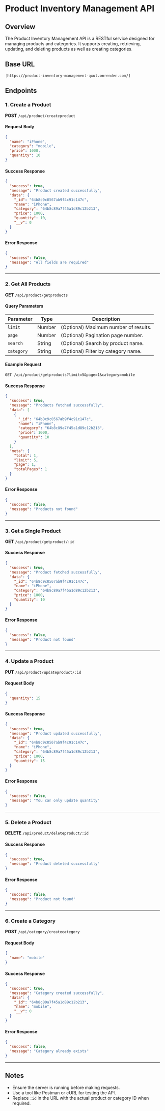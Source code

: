 # Product Inventory Management API

## Overview
The Product Inventory Management API is a RESTful service designed for managing products and categories. It supports creating, retrieving, updating, and deleting products as well as creating categories.

## Base URL
```
[https://product-inventory-management-qxul.onrender.com/]
```

## Endpoints

### 1. **Create a Product**
**POST** `/api/product/createproduct`

#### Request Body
```json
{
  "name": "iPhone",
  "category": "mobile",
  "price": 1000,
  "quantity": 10
}
```

#### Success Response
```json
{
  "success": true,
  "message": "Product created successfully",
  "data": {
    "_id": "64b8c9c0567ab9f4c91c147c",
    "name": "iPhone",
    "category": "64b8c89a7f45a1d89c12b213",
    "price": 1000,
    "quantity": 10,
    "__v": 0
  }
}
```

#### Error Response
```json
{
  "success": false,
  "message": "All fields are required"
}
```

---

### 2. **Get All Products**
**GET** `/api/product/getproducts`

#### Query Parameters
| Parameter  | Type   | Description                            |
|------------|--------|----------------------------------------|
| `limit`    | Number | (Optional) Maximum number of results. |
| `page`     | Number | (Optional) Pagination page number.    |
| `search`   | String | (Optional) Search by product name.    |
| `category` | String | (Optional) Filter by category name.   |

#### Example Request
```
GET /api/product/getproducts?limit=5&page=1&category=mobile
```

#### Success Response
```json
{
  "success": true,
  "message": "Products fetched successfully",
  "data": [
    {
      "_id": "64b8c9c0567ab9f4c91c147c",
      "name": "iPhone",
      "category": "64b8c89a7f45a1d89c12b213",
      "price": 1000,
      "quantity": 10
    }
  ],
  "meta": {
    "total": 1,
    "limit": 5,
    "page": 1,
    "totalPages": 1
  }
}
```

#### Error Response
```json
{
  "success": false,
  "message": "Products not found"
}
```

---

### 3. **Get a Single Product**
**GET** `/api/product/getproduct/:id`

#### Success Response
```json
{
  "success": true,
  "message": "Product fetched successfully",
  "data": {
    "_id": "64b8c9c0567ab9f4c91c147c",
    "name": "iPhone",
    "category": "64b8c89a7f45a1d89c12b213",
    "price": 1000,
    "quantity": 10
  }
}
```

#### Error Response
```json
{
  "success": false,
  "message": "Product not found"
}
```

---

### 4. **Update a Product**
**PUT** `/api/product/updateproduct/:id`

#### Request Body
```json
{
  "quantity": 15
}
```

#### Success Response
```json
{
  "success": true,
  "message": "Product updated successfully",
  "data": {
    "_id": "64b8c9c0567ab9f4c91c147c",
    "name": "iPhone",
    "category": "64b8c89a7f45a1d89c12b213",
    "price": 1000,
    "quantity": 15
  }
}
```

#### Error Response
```json
{
  "success": false,
  "message": "You can only update quantity"
}
```

---

### 5. **Delete a Product**
**DELETE** `/api/product/deleteproduct/:id`

#### Success Response
```json
{
  "success": true,
  "message": "Product deleted successfully"
}
```

#### Error Response
```json
{
  "success": false,
  "message": "Product not found"
}
```

---

### 6. **Create a Category**
**POST** `/api/category/createcategory`

#### Request Body
```json
{
  "name": "mobile"
}
```

#### Success Response
```json
{
  "success": true,
  "message": "Category created successfully",
  "data": {
    "_id": "64b8c89a7f45a1d89c12b213",
    "name": "mobile",
    "__v": 0
  }
}
```

#### Error Response
```json
{
  "success": false,
  "message": "Category already exists"
}
```

---

## Notes
- Ensure the server is running before making requests.
- Use a tool like Postman or cURL for testing the API.
- Replace `:id` in the URL with the actual product or category ID when required.


